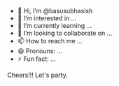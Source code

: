 - 👋 Hi, I’m @basusubhasish
- 👀 I’m interested in ...
- 🌱 I’m currently learning ...
- 💞️ I’m looking to collaborate on ...
- 📫 How to reach me ...
- 😄 Pronouns: ...
- ⚡ Fun fact: ...

<!---
basusubhasish/basusubhasish is a ✨ special ✨ repository because its `README.md` (this file) appears on your GitHub profile.
You can click the Preview link to take a look at your changes.
--->Cheers!!! Let's party.
